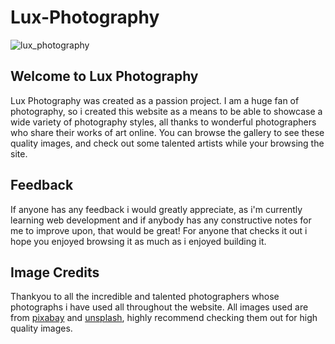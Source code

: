 # Lux-Photography

![lux_photography](https://github.com/user-attachments/assets/530a7396-cd45-4b95-801e-71b3f05b08da)

## Welcome to Lux Photography

Lux Photography was created as a passion project. I am a huge fan of photography, so i created this website as a means to be able to showcase a wide variety of photography styles, all thanks to wonderful photographers who share their works of art online. You can browse the gallery to see these quality images, and check out some talented artists while your browsing the site.

## Feedback 

If anyone has any feedback i would greatly appreciate, as i'm currently learning web development and if anybody has any constructive notes for me to improve upon, that would be great! For anyone that checks it out i hope you enjoyed browsing it as much as i enjoyed building it.

## Image Credits 

Thankyou to all the incredible and talented photographers whose photographs i have used all throughout the website. All images used are from [pixabay](https://pixabay.com) and [unsplash](https://unsplash.com), highly recommend checking them out for high quality images.
